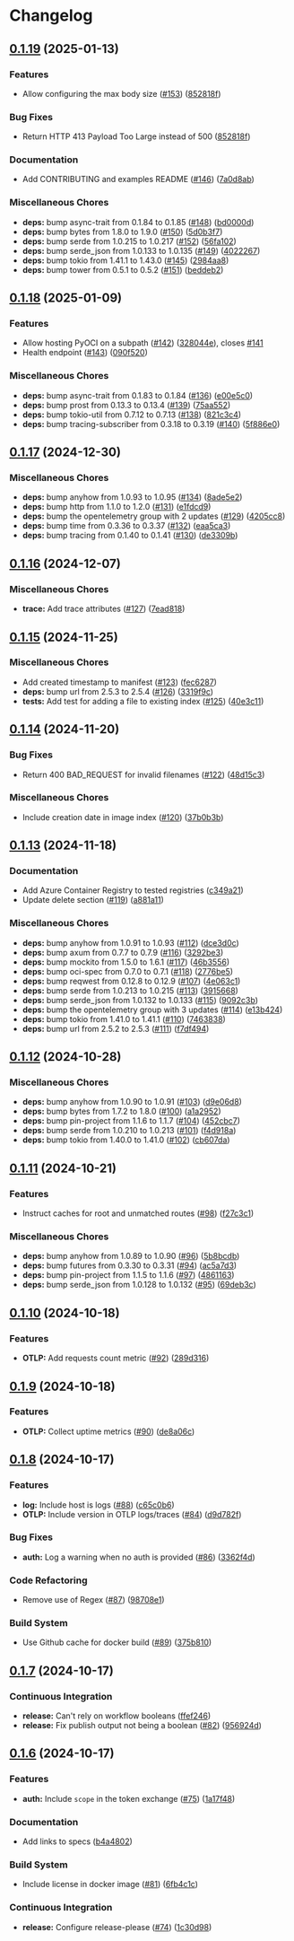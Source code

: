 # Changelog

## [0.1.19](https://github.com/AllexVeldman/pyoci/compare/v0.1.18...v0.1.19) (2025-01-13)


### Features

* Allow configuring the max body size ([#153](https://github.com/AllexVeldman/pyoci/issues/153)) ([852818f](https://github.com/AllexVeldman/pyoci/commit/852818fe8ef4001e37a6e008b21fa06dab378246))


### Bug Fixes

* Return HTTP 413 Payload Too Large instead of 500 ([852818f](https://github.com/AllexVeldman/pyoci/commit/852818fe8ef4001e37a6e008b21fa06dab378246))


### Documentation

* Add CONTRIBUTING and examples README ([#146](https://github.com/AllexVeldman/pyoci/issues/146)) ([7a0d8ab](https://github.com/AllexVeldman/pyoci/commit/7a0d8abef2ee480c3fa140f45830292e58dad48e))


### Miscellaneous Chores

* **deps:** bump async-trait from 0.1.84 to 0.1.85 ([#148](https://github.com/AllexVeldman/pyoci/issues/148)) ([bd0000d](https://github.com/AllexVeldman/pyoci/commit/bd0000d4e674502f183726ab20c7d347db6d8006))
* **deps:** bump bytes from 1.8.0 to 1.9.0 ([#150](https://github.com/AllexVeldman/pyoci/issues/150)) ([5d0b3f7](https://github.com/AllexVeldman/pyoci/commit/5d0b3f755724996af2c25c0724fbb60be9e67a37))
* **deps:** bump serde from 1.0.215 to 1.0.217 ([#152](https://github.com/AllexVeldman/pyoci/issues/152)) ([56fa102](https://github.com/AllexVeldman/pyoci/commit/56fa102d2a2432d12e66d6ad236db78932589ba8))
* **deps:** bump serde_json from 1.0.133 to 1.0.135 ([#149](https://github.com/AllexVeldman/pyoci/issues/149)) ([4022267](https://github.com/AllexVeldman/pyoci/commit/4022267194fbb2cafa30557f156efd9dfde46da2))
* **deps:** bump tokio from 1.41.1 to 1.43.0 ([#145](https://github.com/AllexVeldman/pyoci/issues/145)) ([2984aa8](https://github.com/AllexVeldman/pyoci/commit/2984aa8ee31b3f4cd9f4ab6b9d93e1edb89e56f0))
* **deps:** bump tower from 0.5.1 to 0.5.2 ([#151](https://github.com/AllexVeldman/pyoci/issues/151)) ([beddeb2](https://github.com/AllexVeldman/pyoci/commit/beddeb2f0ba5ed10b23f798b1883850df130a4e8))

## [0.1.18](https://github.com/AllexVeldman/pyoci/compare/v0.1.17...v0.1.18) (2025-01-09)


### Features

* Allow hosting PyOCI on a subpath ([#142](https://github.com/AllexVeldman/pyoci/issues/142)) ([328044e](https://github.com/AllexVeldman/pyoci/commit/328044e9b4bb09af67f2237c1fb8c29dfde172e8)), closes [#141](https://github.com/AllexVeldman/pyoci/issues/141)
* Health endpoint ([#143](https://github.com/AllexVeldman/pyoci/issues/143)) ([090f520](https://github.com/AllexVeldman/pyoci/commit/090f5202886ca4110db7016e531d0f96c71f6452))


### Miscellaneous Chores

* **deps:** bump async-trait from 0.1.83 to 0.1.84 ([#136](https://github.com/AllexVeldman/pyoci/issues/136)) ([e00e5c0](https://github.com/AllexVeldman/pyoci/commit/e00e5c0d2353e522514705f2b6c9e6a5d1b94003))
* **deps:** bump prost from 0.13.3 to 0.13.4 ([#139](https://github.com/AllexVeldman/pyoci/issues/139)) ([75aa552](https://github.com/AllexVeldman/pyoci/commit/75aa552e26b8f0e0abd178f133ed3a2ed0e1a8e9))
* **deps:** bump tokio-util from 0.7.12 to 0.7.13 ([#138](https://github.com/AllexVeldman/pyoci/issues/138)) ([821c3c4](https://github.com/AllexVeldman/pyoci/commit/821c3c427efd29b86b574f28147b8a1929cd4d89))
* **deps:** bump tracing-subscriber from 0.3.18 to 0.3.19 ([#140](https://github.com/AllexVeldman/pyoci/issues/140)) ([5f886e0](https://github.com/AllexVeldman/pyoci/commit/5f886e07a582c1665c94baab6ecaada90dc7a3e8))

## [0.1.17](https://github.com/AllexVeldman/pyoci/compare/v0.1.16...v0.1.17) (2024-12-30)


### Miscellaneous Chores

* **deps:** bump anyhow from 1.0.93 to 1.0.95 ([#134](https://github.com/AllexVeldman/pyoci/issues/134)) ([8ade5e2](https://github.com/AllexVeldman/pyoci/commit/8ade5e2a90688ca97560d132295e8c45988decf2))
* **deps:** bump http from 1.1.0 to 1.2.0 ([#131](https://github.com/AllexVeldman/pyoci/issues/131)) ([e1fdcd9](https://github.com/AllexVeldman/pyoci/commit/e1fdcd98ee5d445bb18f8872dd4c8c8fef3f11a2))
* **deps:** bump the opentelemetry group with 2 updates ([#129](https://github.com/AllexVeldman/pyoci/issues/129)) ([4205cc8](https://github.com/AllexVeldman/pyoci/commit/4205cc8be04f8760a12dd053fe6076c8786b4b72))
* **deps:** bump time from 0.3.36 to 0.3.37 ([#132](https://github.com/AllexVeldman/pyoci/issues/132)) ([eaa5ca3](https://github.com/AllexVeldman/pyoci/commit/eaa5ca3f82fb36ff66b6252825a39c6d66b847bc))
* **deps:** bump tracing from 0.1.40 to 0.1.41 ([#130](https://github.com/AllexVeldman/pyoci/issues/130)) ([de3309b](https://github.com/AllexVeldman/pyoci/commit/de3309b0dff96f4c577893a83e28d19afe7fa9d0))

## [0.1.16](https://github.com/AllexVeldman/pyoci/compare/v0.1.15...v0.1.16) (2024-12-07)


### Miscellaneous Chores

* **trace:** Add trace attributes ([#127](https://github.com/AllexVeldman/pyoci/issues/127)) ([7ead818](https://github.com/AllexVeldman/pyoci/commit/7ead818f09f5990969da8b8bfb18834510dc2dc3))

## [0.1.15](https://github.com/AllexVeldman/pyoci/compare/v0.1.14...v0.1.15) (2024-11-25)


### Miscellaneous Chores

* Add created timestamp to manifest ([#123](https://github.com/AllexVeldman/pyoci/issues/123)) ([fec6287](https://github.com/AllexVeldman/pyoci/commit/fec6287df33768263eae13bde6f8c83bc6401048))
* **deps:** bump url from 2.5.3 to 2.5.4 ([#126](https://github.com/AllexVeldman/pyoci/issues/126)) ([3319f9c](https://github.com/AllexVeldman/pyoci/commit/3319f9c61d65a07af794bd9390caef53681d3dcd))
* **tests:** Add test for adding a file to existing index ([#125](https://github.com/AllexVeldman/pyoci/issues/125)) ([40e3c11](https://github.com/AllexVeldman/pyoci/commit/40e3c115aa3747400dece4db0f53eeeae6450be6))

## [0.1.14](https://github.com/AllexVeldman/pyoci/compare/v0.1.13...v0.1.14) (2024-11-20)


### Bug Fixes

* Return 400 BAD_REQUEST for invalid filenames ([#122](https://github.com/AllexVeldman/pyoci/issues/122)) ([48d15c3](https://github.com/AllexVeldman/pyoci/commit/48d15c339227f01796fc6ea8d679088ceffb83ca))


### Miscellaneous Chores

* Include creation date in image index ([#120](https://github.com/AllexVeldman/pyoci/issues/120)) ([37b0b3b](https://github.com/AllexVeldman/pyoci/commit/37b0b3b1cbe1c91782158b076961079172645164))

## [0.1.13](https://github.com/AllexVeldman/pyoci/compare/v0.1.12...v0.1.13) (2024-11-18)


### Documentation

* Add Azure Container Registry to tested registries ([c349a21](https://github.com/AllexVeldman/pyoci/commit/c349a21fe989a535304d91f5407b4790c398c980))
* Update delete section ([#119](https://github.com/AllexVeldman/pyoci/issues/119)) ([a881a11](https://github.com/AllexVeldman/pyoci/commit/a881a11f2cb983238f4a0c427cb943054a5376c2))


### Miscellaneous Chores

* **deps:** bump anyhow from 1.0.91 to 1.0.93 ([#112](https://github.com/AllexVeldman/pyoci/issues/112)) ([dce3d0c](https://github.com/AllexVeldman/pyoci/commit/dce3d0cba57dbe41e91c6df04c86ed20a011b8bd))
* **deps:** bump axum from 0.7.7 to 0.7.9 ([#116](https://github.com/AllexVeldman/pyoci/issues/116)) ([3292be3](https://github.com/AllexVeldman/pyoci/commit/3292be3a9aab955957c3d8527e4e50e44c87c1aa))
* **deps:** bump mockito from 1.5.0 to 1.6.1 ([#117](https://github.com/AllexVeldman/pyoci/issues/117)) ([46b3556](https://github.com/AllexVeldman/pyoci/commit/46b35569c97fcf4494bb5aeb3667c04ffdbfa4e6))
* **deps:** bump oci-spec from 0.7.0 to 0.7.1 ([#118](https://github.com/AllexVeldman/pyoci/issues/118)) ([2776be5](https://github.com/AllexVeldman/pyoci/commit/2776be5e1c08f7a948729c05284a9be7e42e289f))
* **deps:** bump reqwest from 0.12.8 to 0.12.9 ([#107](https://github.com/AllexVeldman/pyoci/issues/107)) ([4e063c1](https://github.com/AllexVeldman/pyoci/commit/4e063c18cf64feb7c83cc41c211a741346b49f0b))
* **deps:** bump serde from 1.0.213 to 1.0.215 ([#113](https://github.com/AllexVeldman/pyoci/issues/113)) ([3915668](https://github.com/AllexVeldman/pyoci/commit/39156681378cf33fbf5c437f79f692ffff783ad6))
* **deps:** bump serde_json from 1.0.132 to 1.0.133 ([#115](https://github.com/AllexVeldman/pyoci/issues/115)) ([9092c3b](https://github.com/AllexVeldman/pyoci/commit/9092c3bbe36ed64577769109aa1116f739d7e26d))
* **deps:** bump the opentelemetry group with 3 updates ([#114](https://github.com/AllexVeldman/pyoci/issues/114)) ([e13b424](https://github.com/AllexVeldman/pyoci/commit/e13b42475930e13ceda0ea1c293c4c865f44bd3e))
* **deps:** bump tokio from 1.41.0 to 1.41.1 ([#110](https://github.com/AllexVeldman/pyoci/issues/110)) ([7463838](https://github.com/AllexVeldman/pyoci/commit/74638385da5bb34cb5b547d7c25281c9ca4de876))
* **deps:** bump url from 2.5.2 to 2.5.3 ([#111](https://github.com/AllexVeldman/pyoci/issues/111)) ([f7df494](https://github.com/AllexVeldman/pyoci/commit/f7df4949f2b13538abcdbdd9746c2eaa606108c5))

## [0.1.12](https://github.com/AllexVeldman/pyoci/compare/v0.1.11...v0.1.12) (2024-10-28)


### Miscellaneous Chores

* **deps:** bump anyhow from 1.0.90 to 1.0.91 ([#103](https://github.com/AllexVeldman/pyoci/issues/103)) ([d9e06d8](https://github.com/AllexVeldman/pyoci/commit/d9e06d86d401485066f94a1d18b652fe77175f32))
* **deps:** bump bytes from 1.7.2 to 1.8.0 ([#100](https://github.com/AllexVeldman/pyoci/issues/100)) ([a1a2952](https://github.com/AllexVeldman/pyoci/commit/a1a2952986383746fb893ff1e4f90ce97705eae1))
* **deps:** bump pin-project from 1.1.6 to 1.1.7 ([#104](https://github.com/AllexVeldman/pyoci/issues/104)) ([452cbc7](https://github.com/AllexVeldman/pyoci/commit/452cbc79b4bf90d825184385e9bc8055ccc7bb4c))
* **deps:** bump serde from 1.0.210 to 1.0.213 ([#101](https://github.com/AllexVeldman/pyoci/issues/101)) ([f4d918a](https://github.com/AllexVeldman/pyoci/commit/f4d918acc8a892494b9b84a1d9f8515e5444410c))
* **deps:** bump tokio from 1.40.0 to 1.41.0 ([#102](https://github.com/AllexVeldman/pyoci/issues/102)) ([cb607da](https://github.com/AllexVeldman/pyoci/commit/cb607da78b3331e6227be82ee829eaeb986690ca))

## [0.1.11](https://github.com/AllexVeldman/pyoci/compare/v0.1.10...v0.1.11) (2024-10-21)


### Features

* Instruct caches for root and unmatched routes ([#98](https://github.com/AllexVeldman/pyoci/issues/98)) ([f27c3c1](https://github.com/AllexVeldman/pyoci/commit/f27c3c102e660f6546af07fd78acbfa612d743c4))


### Miscellaneous Chores

* **deps:** bump anyhow from 1.0.89 to 1.0.90 ([#96](https://github.com/AllexVeldman/pyoci/issues/96)) ([5b8bcdb](https://github.com/AllexVeldman/pyoci/commit/5b8bcdb6137a172d39407ac51ca013bb3f24a7c4))
* **deps:** bump futures from 0.3.30 to 0.3.31 ([#94](https://github.com/AllexVeldman/pyoci/issues/94)) ([ac5a7d3](https://github.com/AllexVeldman/pyoci/commit/ac5a7d38ac3d42e9da35da47fc101d49eac73aae))
* **deps:** bump pin-project from 1.1.5 to 1.1.6 ([#97](https://github.com/AllexVeldman/pyoci/issues/97)) ([4861163](https://github.com/AllexVeldman/pyoci/commit/486116334812212d7b540f96fdcb2975139707dc))
* **deps:** bump serde_json from 1.0.128 to 1.0.132 ([#95](https://github.com/AllexVeldman/pyoci/issues/95)) ([69deb3c](https://github.com/AllexVeldman/pyoci/commit/69deb3cba16c1a3714a351eaa3138d310b3e7fbf))

## [0.1.10](https://github.com/AllexVeldman/pyoci/compare/v0.1.9...v0.1.10) (2024-10-18)


### Features

* **OTLP:** Add requests count metric ([#92](https://github.com/AllexVeldman/pyoci/issues/92)) ([289d316](https://github.com/AllexVeldman/pyoci/commit/289d316e25bea262db3571dcc1ac74e2560e318c))

## [0.1.9](https://github.com/AllexVeldman/pyoci/compare/v0.1.8...v0.1.9) (2024-10-18)


### Features

* **OTLP:** Collect uptime metrics ([#90](https://github.com/AllexVeldman/pyoci/issues/90)) ([de8a06c](https://github.com/AllexVeldman/pyoci/commit/de8a06c53f3e1a201fdec3b914e77186f9aa4fdb))

## [0.1.8](https://github.com/AllexVeldman/pyoci/compare/v0.1.7...v0.1.8) (2024-10-17)


### Features

* **log:** Include host is logs ([#88](https://github.com/AllexVeldman/pyoci/issues/88)) ([c65c0b6](https://github.com/AllexVeldman/pyoci/commit/c65c0b62dafbddf8e3a862db36a06d8cfbfe8e32))
* **OTLP:** Include version in OTLP logs/traces ([#84](https://github.com/AllexVeldman/pyoci/issues/84)) ([d9d782f](https://github.com/AllexVeldman/pyoci/commit/d9d782fc88410d4bab4136b70bcb006f2475e202))


### Bug Fixes

* **auth:** Log a warning when no auth is provided ([#86](https://github.com/AllexVeldman/pyoci/issues/86)) ([3362f4d](https://github.com/AllexVeldman/pyoci/commit/3362f4d1d3068e8827d8b6920687df109c14a8b5))


### Code Refactoring

* Remove use of Regex ([#87](https://github.com/AllexVeldman/pyoci/issues/87)) ([98708e1](https://github.com/AllexVeldman/pyoci/commit/98708e1357a065d618242530d6a6cd8805fdeaab))


### Build System

* Use Github cache for docker build ([#89](https://github.com/AllexVeldman/pyoci/issues/89)) ([375b810](https://github.com/AllexVeldman/pyoci/commit/375b81059d96afb36914ba4b8628d0eb25803bb2))

## [0.1.7](https://github.com/AllexVeldman/pyoci/compare/v0.1.6...v0.1.7) (2024-10-17)


### Continuous Integration

* **release:** Can't rely on workflow booleans ([ffef246](https://github.com/AllexVeldman/pyoci/commit/ffef2465f4f98c32a237047fe64157e68da8bf24))
* **release:** Fix publish output not being a boolean ([#82](https://github.com/AllexVeldman/pyoci/issues/82)) ([956924d](https://github.com/AllexVeldman/pyoci/commit/956924d9acc69858b6762354ca9c49491c9d3805))

## [0.1.6](https://github.com/AllexVeldman/pyoci/compare/0.1.5...v0.1.6) (2024-10-17)


### Features

* **auth:** Include `scope` in the token exchange ([#75](https://github.com/AllexVeldman/pyoci/issues/75)) ([1a17f48](https://github.com/AllexVeldman/pyoci/commit/1a17f4803eafb78ba1a393864ef5be070b3c872d))


### Documentation

* Add links to specs ([b4a4802](https://github.com/AllexVeldman/pyoci/commit/b4a480274df9e0079e1e69e57efd8ca34e9404fc))


### Build System

* Include license in docker image ([#81](https://github.com/AllexVeldman/pyoci/issues/81)) ([6fb4c1c](https://github.com/AllexVeldman/pyoci/commit/6fb4c1c099eba1797df548337910cd4a97bc4017))


### Continuous Integration

* **release:** Configure release-please ([#74](https://github.com/AllexVeldman/pyoci/issues/74)) ([1c30d98](https://github.com/AllexVeldman/pyoci/commit/1c30d98521c698455a98b6cc0f18cd74287bac80))
